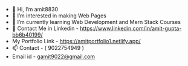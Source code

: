 - 👋 Hi, I’m amit8830
- 👀 I’m interested in making Web Pages
- 🌱 I’m currently learning Web Development and Mern Stack Courses
- 💞️ Contact Me in Linkedin - https://www.linkedin.com/in/amit-gupta-bb6b40199/
- My Portfolio Link - https://amitportfolio1.netlify.app/
- 📫 Contact - ( 9022754949 )
- Email id - gamit9022@gmail.com

<!---
Amit8830/Amit8830 is a ✨ special ✨ repository because its `README.md` (this file) appears on your GitHub profile.
You can click the Preview link to take a look at your changes.
--->
